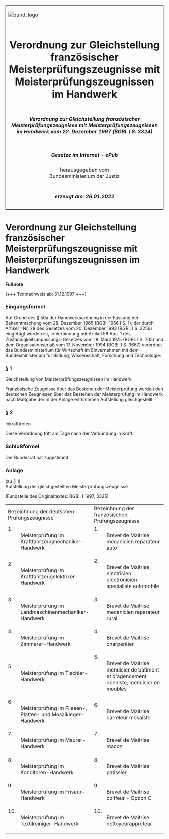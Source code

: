 <span id="DECKBLATT.html"></span>

<table border="0" frame="border" width="100%">

<tr valign="top">

<td align="left">

![bund\_logo](BfJ_2021_Web_de_de.gif)

</td>

<td align="right">

 

</td>

</tr>

<tr align="center" valign="middle">

<td colspan="2">

# Verordnung zur Gleichstellung französischer Meisterprüfungszeugnisse mit Meisterprüfungszeugnissen im Handwerk

</td>

</tr>

<tr align="center" valign="middle">

<td colspan="2">

##### Verordnung zur Gleichstellung französischer Meisterprüfungszeugnisse mit Meisterprüfungszeugnissen im Handwerk vom 22. Dezember 1997 (BGBl. I S. 3324)

</td>

</tr>

<tr align="center" valign="middle">

<td colspan="2">

  
  

##### Gesetze im Internet - ePub  
  
herausgegeben vom  
Bundesministerium der Justiz

</td>

</tr>

<tr align="center" valign="bottom">

<td colspan="2">

  
  

##### erzeugt am: 26.01.2022

</td>

</tr>

</table>

<span id="BJNR332400997.html"></span>

# Verordnung zur Gleichstellung französischer Meisterprüfungszeugnisse mit Meisterprüfungszeugnissen im Handwerk

<div>

  
**Fußnote**

<div class="jnhtml">

<div>

<div class="jurAbsatz">

(+++ Textnachweis ab: 31.12.1997 +++)

</div>

</div>

</div>

</div>

<span id="BJNR332400997BJNE000100310.html"></span>

### Eingangsformel  

<div>

<div class="jnhtml">

<div>

<div class="jurAbsatz">

Auf Grund des § 50a der Handwerksordnung in der Fassung der
Bekanntmachung vom 28. Dezember 1965 (BGBl. 1966 I S. 1), der durch
Artikel 1 Nr. 28 des Gesetzes vom 20. Dezember 1993 (BGBl. I S. 2256)
eingefügt worden ist, in Verbindung mit Artikel 56 Abs. 1 des
Zuständigkeitsanpassungs-Gesetzes vom 18. März 1975 (BGBl. I S. 705)
und dem Organisationserlaß vom 17. November 1994 (BGBl. I S. 3667)
verordnet das Bundesministerium für Wirtschaft im Einvernehmen mit dem
Bundesministerium für Bildung, Wissenschaft, Forschung und Technologie:

</div>

</div>

</div>

</div>

<span id="BJNR332400997BJNE000200310.html"></span>

### § 1  
Gleichstellung von Meisterprüfungszeugnissen im Handwerk

<div>

<div class="jnhtml">

<div>

<div class="jurAbsatz">

Französische Zeugnisse über das Bestehen der Meisterprüfung werden den
deutschen Zeugnissen über das Bestehen der Meisterprüfung im Handwerk
nach Maßgabe der in der Anlage enthaltenen Aufstellung gleichgestellt.

</div>

</div>

</div>

</div>

<span id="BJNR332400997BJNE000300310.html"></span>

### § 2  
Inkrafttreten

<div>

<div class="jnhtml">

<div>

<div class="jurAbsatz">

Diese Verordnung tritt am Tage nach der Verkündung in Kraft.

</div>

</div>

</div>

</div>

<span id="BJNR332400997BJNE000400310.html"></span>

### Schlußformel  

<div>

<div class="jnhtml">

<div>

<div class="jurAbsatz">

Der Bundesrat hat zugestimmt.

</div>

</div>

</div>

</div>

<span id="BJNR332400997BJNE000500310.html"></span>

### Anlage  
(zu § 1)  
Aufstellung der gleichgestellten Meisterprüfungszeugnisse

<div>

<div class="jnhtml">

<div>

<div class="jurAbsatz">

<div class="kommentar_Fundstelle">

(Fundstelle des Originaltextes: BGBl. I 1997, 3325)

</div>

  

<table>
<colgroup>
<col style="width: 50%" />
<col style="width: 50%" />
</colgroup>
<tbody>
<tr class="odd">
<td>Bezeichnung der deutschen Prüfungszeugnisse</td>
<td>Bezeichnung der französischen Prüfungszeugnisse</td>
</tr>
<tr class="even">
<td><dl>
<dt>1.</dt>
<dd><div>
Meisterprüfung im Kraftfahrzeugmechaniker-Handwerk
</div>
</dd>
</dl></td>
<td><dl>
<dt>1.</dt>
<dd><div>
Brevet de Maitrise mecanicien reparateur auto
</div>
</dd>
</dl></td>
</tr>
<tr class="odd">
<td><dl>
<dt>2.</dt>
<dd><div>
Meisterprüfung im Kraftfahrzeugelektriker-Handwerk
</div>
</dd>
</dl></td>
<td><dl>
<dt>2.</dt>
<dd><div>
Brevet de Maitrise electricien electronicien specialiste automobile
</div>
</dd>
</dl></td>
</tr>
<tr class="even">
<td><dl>
<dt>3.</dt>
<dd><div>
Meisterprüfung im Landmaschinenmechaniker-Handwerk
</div>
</dd>
</dl></td>
<td><dl>
<dt>3.</dt>
<dd><div>
Brevet de Maitrise mecanicien reparateur rural
</div>
</dd>
</dl></td>
</tr>
<tr class="odd">
<td><dl>
<dt>4.</dt>
<dd><div>
Meisterprüfung im Zimmerer-Handwerk
</div>
</dd>
</dl></td>
<td><dl>
<dt>4.</dt>
<dd><div>
Brevet de Maitrise charpentier
</div>
</dd>
</dl></td>
</tr>
<tr class="even">
<td><dl>
<dt>5.</dt>
<dd><div>
Meisterprüfung im Tischler-Handwerk
</div>
</dd>
</dl></td>
<td><dl>
<dt>5.</dt>
<dd><div>
Brevet de Maitrise menuisier de batiment et d'agencement, ebeniste, menuisier en meubles
</div>
</dd>
</dl></td>
</tr>
<tr class="odd">
<td><dl>
<dt>6.</dt>
<dd><div>
Meisterprüfung im Fliesen-, Platten- und Mosaikleger-Handwerk
</div>
</dd>
</dl></td>
<td><dl>
<dt>6.</dt>
<dd><div>
Brevet de Maitrise carreleur mosaiste
</div>
</dd>
</dl></td>
</tr>
<tr class="even">
<td><dl>
<dt>7.</dt>
<dd><div>
Meisterprüfung im Maurer-Handwerk
</div>
</dd>
</dl></td>
<td><dl>
<dt>7.</dt>
<dd><div>
Brevet de Maitrise macon
</div>
</dd>
</dl></td>
</tr>
<tr class="odd">
<td><dl>
<dt>8.</dt>
<dd><div>
Meisterprüfung im Konditoren-Handwerk
</div>
</dd>
</dl></td>
<td><dl>
<dt>8.</dt>
<dd><div>
Brevet de Maitrise patissier
</div>
</dd>
</dl></td>
</tr>
<tr class="even">
<td><dl>
<dt>9.</dt>
<dd><div>
Meisterprüfung im Friseur-Handwerk
</div>
</dd>
</dl></td>
<td><dl>
<dt>9.</dt>
<dd><div>
Brevet de Maitrise coiffeur - Option C
</div>
</dd>
</dl></td>
</tr>
<tr class="odd">
<td><dl>
<dt>10.</dt>
<dd><div>
Meisterprüfung im Textilreiniger-Handwerk
</div>
</dd>
</dl></td>
<td><dl>
<dt>10.</dt>
<dd><div>
Brevet de Maitrise nettoyeurappreteur
</div>
</dd>
</dl></td>
</tr>
</tbody>
</table>

</div>

</div>

</div>

</div>
